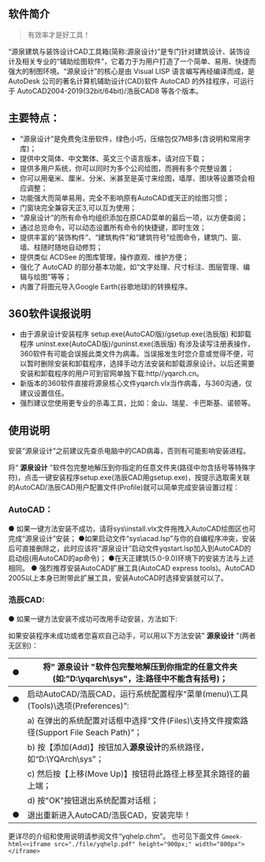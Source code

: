 ## 软件简介

> 有效率才是好工具！

“源泉建筑与装饰设计CAD工具箱(简称:源泉设计)”是专门针对建筑设计、装饰设计及相关专业的“辅助绘图软件”，它着力于为用户打造了一个简单、易用、快捷而强大的制图环境。“源泉设计”的核心是由 Visual LISP 语言编写再经编译而成，是 AutoDesk 公司的著名计算机辅助设计(CAD)软件 AutoCAD 的外挂程序，可运行于 AutoCAD2004-2019(32bit/64bit)/浩辰CAD8 等各个版本。

## 主要特点：

- “源泉设计”是免费免注册软件，绿色小巧，压缩包仅7MB多(含说明和常用字库)；
- 提供中文简体、中文繁体、英文三个语言版本，请对应下载；
- 提供多用户系统，你可以同时为多个公司绘图，而拥有多个完整设置；
- 你可以用毫米、厘米、分米、米甚至是英寸来绘图，墙厚、图块等设置项会相应调整；
- 功能强大而简单易用，完全不影响原有AutoCAD或天正的绘图习惯；
- 门窗块完全兼容天正3,可以互为使用；
- “源泉设计”的所有命令均组织添加在原CAD菜单的最后一项，以方便查阅；
- 通过总览命令，可以动态设置所有命令的快捷键，即时生效；
- 提供丰富的“装饰构件”、“建筑构件”和“建筑符号”绘图命令，建筑门、窗、墙、柱随时随地自动修剪；
- 提供类似 ACDSee 的图库管理，操作直观、维护方便；
- 强化了 AutoCAD 的部分基本功能，如“文字处理、尺寸标注、图层管理、编辑与绘图”等等；
- 内置了将图元导入Google Earth(谷歌地球)的转换程序。

## 360软件误报说明

- 由于源泉设计安装程序 setup.exe(AutoCAD版)/gsetup.exe(浩辰版) 和卸载程序 uninst.exe(AutoCAD版)/guninst.exe(浩辰版) 有涉及读写注册表操作，360软件有可能会误报此类文件为病毒。当误报发生时您介意或觉得不便，可以暂时删除安装和卸载程序，选择手动方法安装和卸载源泉设计。以后还需要安装和卸载程序的用户可到官网单独下载:http//yqarch.cn。
- 新版本的360软件直接将源泉核心文件yqarch.vlx当作病毒，与360沟通，仅建议设置信任。
- 强烈建议您使用更专业的杀毒工具，比如：金山、瑞星、卡巴斯基、诺顿等。

## 使用说明


安装“源泉设计”之前建议先查杀电脑中的CAD病毒，否则有可能影响安装进程。

将“ **源泉设计** ”软件包完整地解压到你指定的任意文件夹(路径中勿含括号等特殊字符)，点击一键安装程序setup.exe(浩辰CAD用gsetup.exe)，按提示选取需关联的AutoCAD/浩辰CAD用户配置文件(Profile)就可以简单完成安装设置过程：

### AutoCAD：

● 如果一键方法安装不成功，请将sys\install.vlx文件拖拽入AutoCAD绘图区也可完成“源泉设计”安装；
●如果启动文件“sys\acad.lsp”与你的自编程序冲突，安装后可直接删除之，此时应该将“源泉设计”启动文件yqstart.lsp加入到AutoCAD的启动组(用AutoCAD的ap命令)；
●在天正建筑(5.0-9.0)环境下的安装方法与上述相同。
● 强烈推荐安装AutoCAD扩展工具(AutoCAD express tools)。AutoCAD 2005以上本身已附带此扩展工具，安装AutoCAD时选择安装就可以了。

### 浩辰CAD:

● 如果一键方法安装不成功可改用手动安装，方法如下:


如果安装程序未成功或者您喜欢自己动手，可以用以下方法安装" **源泉设计** "(两者无区别)：

| ● | 将" **源泉设计** "软件包完整地解压到你指定的任意文件夹(如:"D:\yqarch\sys"，注:路径中不能含有括号)； |
| ---: | ----------------------------------------------------------------------------------------------------------- |
| ● | 启动AutoCAD/浩辰CAD，运行系统配置程序“菜单(menu)\工具(Tools)\选项(Preferences)”:                        |
|    | a) 在弹出的系统配置对话框中选择“文件(Files)\支持文件搜索路径(Support File Seach Path)”；                |
|    | b) 按【添加(Add)】按钮加入**源泉设计**的系统路径，如“D:\YQArch\sys”；                             |
|    | c) 然后按【上移(Move Up)】按钮将此路径上移至其余路径的最上端；                                            |
|    | d) 按"OK"按钮退出系统配置对话框；                                                                         |
| ● | 退出重新进入AutoCAD/浩辰CAD，安装完毕！                                                                   |

更详尽的介绍和使用说明请参阅文件“yqhelp.chm”。
也可见下面文件
`Gmeek-html<<iframe src="./file/yqhelp.pdf" height="900px;" width="800px"></iframe>`